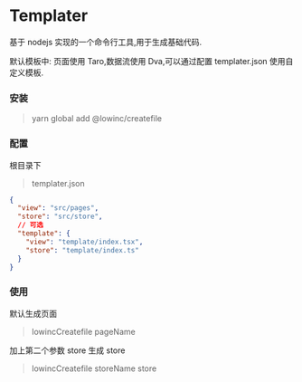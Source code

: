 # Templater

基于 nodejs 实现的一个命令行工具,用于生成基础代码.

默认模板中: 页面使用 Taro,数据流使用 Dva,可以通过配置 templater.json 使用自定义模板.

### 安装

> yarn global add @lowinc/createfile

### 配置

根目录下

> templater.json

```json
{
  "view": "src/pages",
  "store": "src/store",
  // 可选
  "template": {
    "view": "template/index.tsx",
    "store": "template/index.ts"
  }
}
```

### 使用

默认生成页面

> lowincCreatefile pageName

加上第二个参数 store 生成 store

> lowincCreatefile storeName store
